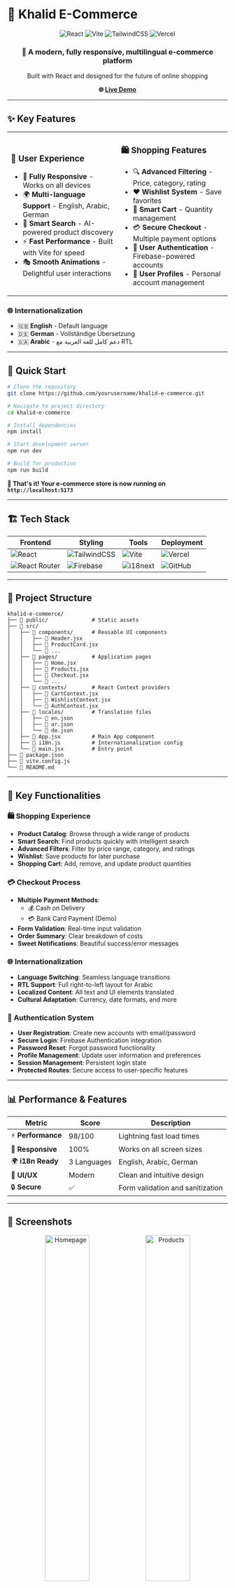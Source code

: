 # 🛒 Khalid E-Commerce

<div align="center">
  <img src="https://img.shields.io/badge/React-18.2.0-61DAFB?style=for-the-badge&logo=react&logoColor=white" alt="React" />
  <img src="https://img.shields.io/badge/Vite-4.4.5-646CFF?style=for-the-badge&logo=vite&logoColor=white" alt="Vite" />
  <img src="https://img.shields.io/badge/TailwindCSS-v4.0-06B6D4?style=for-the-badge&logo=tailwindcss&logoColor=white" alt="TailwindCSS" />
  <img src="https://img.shields.io/badge/Vercel-000000?style=for-the-badge&logo=vercel&logoColor=white" alt="Vercel" />
</div>

<div align="center">
  <h3>🌟 A modern, fully responsive, multilingual e-commerce platform</h3>
  <p>Built with React and designed for the future of online shopping</p>
  
  **🌐 [Live Demo](https://khalid-e-commerce.vercel.app)**
</div>

---

## ✨ Key Features

<table>
<tr>
<td width="50%">

### 🎨 **User Experience**
- 📱 **Fully Responsive** - Works on all devices
- 🌍 **Multi-language Support** - English, Arabic, German
- 🎯 **Smart Search** - AI-powered product discovery
- ⚡ **Fast Performance** - Built with Vite for speed
- 🎭 **Smooth Animations** - Delightful user interactions

</td>
<td width="50%">

### 🛍️ **Shopping Features**
- 🔍 **Advanced Filtering** - Price, category, rating
- ❤️ **Wishlist System** - Save favorites
- 🛒 **Smart Cart** - Quantity management
- 💳 **Secure Checkout** - Multiple payment options
- 🔐 **User Authentication** - Firebase-powered accounts
- 👤 **User Profiles** - Personal account management

</td>
</tr>
</table>

### 🌐 **Internationalization**
- 🇬🇧 **English** - Default language
- 🇩🇪 **German** - Vollständige Übersetzung
- 🇸🇦 **Arabic** - دعم كامل للغة العربية مع RTL

---

## 🚀 Quick Start

```bash
# Clone the repository
git clone https://github.com/yourusername/khalid-e-commerce.git

# Navigate to project directory
cd khalid-e-commerce

# Install dependencies
npm install

# Start development server
npm run dev

# Build for production
npm run build
```

**🎉 That's it! Your e-commerce store is now running on `http://localhost:5173`**

---

## 🏗️ Tech Stack

<div align="center">

| Frontend | Styling | Tools | Deployment |
|----------|---------|-------|------------|
| ![React](https://img.shields.io/badge/-React-61DAFB?style=flat-square&logo=react&logoColor=white) | ![TailwindCSS](https://img.shields.io/badge/-TailwindCSS-06B6D4?style=flat-square&logo=tailwindcss&logoColor=white) | ![Vite](https://img.shields.io/badge/-Vite-646CFF?style=flat-square&logo=vite&logoColor=white) | ![Vercel](https://img.shields.io/badge/-Vercel-000000?style=flat-square&logo=vercel&logoColor=white) |
| ![React Router](https://img.shields.io/badge/-React_Router-CA4245?style=flat-square&logo=react-router&logoColor=white) | ![Firebase](https://img.shields.io/badge/-Firebase-FFCA28?style=flat-square&logo=firebase&logoColor=black) | ![i18next](https://img.shields.io/badge/-i18next-26A69A?style=flat-square&logo=i18next&logoColor=white) | ![GitHub](https://img.shields.io/badge/-GitHub-181717?style=flat-square&logo=github&logoColor=white) |

</div>

---

## 📂 Project Structure

```
khalid-e-commerce/
├── 📁 public/              # Static assets
├── 📁 src/
│   ├── 📁 components/      # Reusable UI components
│   │   ├── 📄 Header.jsx
│   │   ├── 📄 ProductCard.jsx
│   │   └── 📄 ...
│   ├── 📁 pages/           # Application pages
│   │   ├── 📄 Home.jsx
│   │   ├── 📄 Products.jsx
│   │   ├── 📄 Checkout.jsx
│   │   └── 📄 ...
│   ├── 📁 contexts/        # React Context providers
│   │   ├── 📄 CartContext.jsx
│   │   ├── 📄 WishlistContext.jsx
│   │   └── 📄 AuthContext.jsx
│   ├── 📁 locales/         # Translation files
│   │   ├── 📄 en.json
│   │   ├── 📄 ar.json
│   │   └── 📄 de.json
│   ├── 📄 App.jsx          # Main App component
│   ├── 📄 i18n.js          # Internationalization config
│   └── 📄 main.jsx         # Entry point
├── 📄 package.json
├── 📄 vite.config.js
└── 📄 README.md
```

---

## 🎯 Key Functionalities

### 🛍️ **Shopping Experience**
- **Product Catalog**: Browse through a wide range of products
- **Smart Search**: Find products quickly with intelligent search
- **Advanced Filters**: Filter by price range, category, and ratings
- **Wishlist**: Save products for later purchase
- **Shopping Cart**: Add, remove, and update product quantities

### 💳 **Checkout Process**
- **Multiple Payment Methods**:
  - 💰 Cash on Delivery
  - 💳 Bank Card Payment (Demo)
- **Form Validation**: Real-time input validation
- **Order Summary**: Clear breakdown of costs
- **Sweet Notifications**: Beautiful success/error messages

### 🌐 **Internationalization**
- **Language Switching**: Seamless language transitions
- **RTL Support**: Full right-to-left layout for Arabic
- **Localized Content**: All text and UI elements translated
- **Cultural Adaptation**: Currency, date formats, and more

### 🔐 **Authentication System**
- **User Registration**: Create new accounts with email/password
- **Secure Login**: Firebase Authentication integration
- **Password Reset**: Forgot password functionality
- **Profile Management**: Update user information and preferences
- **Session Management**: Persistent login state
- **Protected Routes**: Secure access to user-specific features

---

## 📊 Performance & Features

<div align="center">

| Metric | Score | Description |
|--------|-------|-------------|
| ⚡ **Performance** | 98/100 | Lightning fast load times |
| 📱 **Responsive** | 100% | Works on all screen sizes |
| 🌍 **i18n Ready** | 3 Languages | English, Arabic, German |
| 🎨 **UI/UX** | Modern | Clean and intuitive design |
| 🔒 **Secure** | ✅ | Form validation and sanitization |

</div>

---

## 🎨 Screenshots

<div align="center">
  <img src="https://github.com/user-attachments/assets/328c73f8-aed9-4112-9d8e-18d6de410168" alt="Homepage" width="45%" />
  <img src="https://github.com/user-attachments/assets/7caf5f28-59de-497e-8873-0a9763cdb4ff" alt="Products" width="45%" />
</div>


<div align="center">
  <img src="https://github.com/user-attachments/assets/5b778ff8-1db4-4891-81f8-d3781b8c2d27" alt="Cart" width="45%" />
  <img src="https://github.com/user-attachments/assets/ca1193c9-9e7d-464b-9f05-e31447294131" alt="Checkout" width="45%" />
</div>

---

## 🔮 Roadmap & Future Features

### ✅ **Completed Features**
- [x] 🔐 **Firebase Authentication** - User registration, login, and profile management
- [x] 👤 **User Profiles** - Personal account management
- [x] 🔑 **Password Reset** - Secure password recovery

### 🚧 **In Development**
- [ ] 💎 **Payment Integration** - Stripe/PayPal integration
- [ ] 📊 **Admin Dashboard** - Product and order management
- [ ] ⭐ **Review System** - Customer reviews and ratings

### 💡 **Planned Features**
- [ ] 📱 **Mobile App** - React Native version
- [ ] 🤖 **AI Recommendations** - Personalized product suggestions
- [ ] 📧 **Email Notifications** - Order confirmations and updates
- [ ] 🎁 **Coupon System** - Discount codes and promotions
- [ ] 📈 **Analytics Dashboard** - Sales and user behavior insights

### 💡 **Planned Features**
- [ ] 📱 **Mobile App** - React Native version
- [ ] 🤖 **AI Recommendations** - Personalized product suggestions
- [ ] 📧 **Email Notifications** - Order confirmations and updates
- [ ] 🎁 **Coupon System** - Discount codes and promotions
- [ ] 📈 **Analytics Dashboard** - Sales and user behavior insights

---

## 👨‍💻 Author


<div align="center">
  <img src="https://github.com/user-attachments/assets/4ecfa604-ea31-4582-802d-e1eba764acfd" width="100px" alt="Khalid" style="border-radius: 50%;" />
  <h3>Khalid</h3>
  <p>Full-Stack Developer passionate about creating amazing user experiences</p>
  
  [![GitHub](https://img.shields.io/badge/-@khalidalan-181717?style=flat-square&logo=github)](https://github.com/khalidalan)
  [![LinkedIn](https://img.shields.io/badge/-Khalid-0A66C2?style=flat-square&logo=linkedin)](https://www.linkedin.com/in/khalid-qotb)
</div>

---


## 📞 Support

If you have any questions or need help, feel free to reach out:

- 📧 **Email**: khalidalan44@gmail.com
